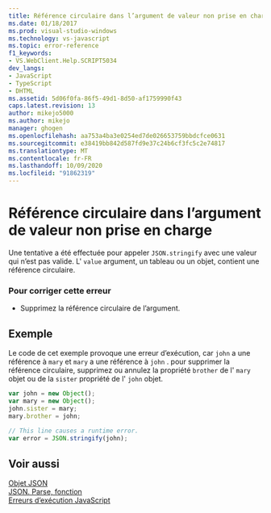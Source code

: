 ```yaml
---
title: Référence circulaire dans l’argument de valeur non prise en charge | Microsoft Docs
ms.date: 01/18/2017
ms.prod: visual-studio-windows
ms.technology: vs-javascript
ms.topic: error-reference
f1_keywords:
- VS.WebClient.Help.SCRIPT5034
dev_langs:
- JavaScript
- TypeScript
- DHTML
ms.assetid: 5d06f0fa-86f5-49d1-8d50-af1759990f43
caps.latest.revision: 13
author: mikejo5000
ms.author: mikejo
manager: ghogen
ms.openlocfilehash: aa753a4ba3e0254ed7de026653759bbdcfce0631
ms.sourcegitcommit: e38419bb842d587fd9e37c24b6cf3fc5c2e74817
ms.translationtype: MT
ms.contentlocale: fr-FR
ms.lasthandoff: 10/09/2020
ms.locfileid: "91862319"
---
```

# <a name="circular-reference-in-value-argument-not-supported"></a>Référence circulaire dans l’argument de valeur non prise en charge
Une tentative a été effectuée pour appeler `JSON.stringify` avec une valeur qui n’est pas valide. L' `value` argument, un tableau ou un objet, contient une référence circulaire.  
  
### <a name="to-correct-this-error"></a>Pour corriger cette erreur  
  
- Supprimez la référence circulaire de l’argument.  
  
## <a name="example"></a>Exemple  
 Le code de cet exemple provoque une erreur d’exécution, car `john` a une référence à `mary` et `mary` a une référence à `john` . pour supprimer la référence circulaire, supprimez ou annulez la propriété `brother` de l' `mary` objet ou de la `sister` propriété de l' `john` objet.  
  
```JavaScript  
var john = new Object();  
var mary = new Object();  
john.sister = mary;  
mary.brother = john;  
  
// This line causes a runtime error.  
var error = JSON.stringify(john);  
```  
  
## <a name="see-also"></a>Voir aussi  
 [Objet JSON](https://developer.mozilla.org/docs/Web/JavaScript/Reference/Global_Objects/JSON)   
 [JSON. Parse, fonction](https://developer.mozilla.org/docs/Web/JavaScript/Reference/Global_Objects/JSON/parse)   
 [Erreurs d’exécution JavaScript](/microsoft-edge/devtools-guide/console/error-and-status-codes#javascript-run-time-errors)